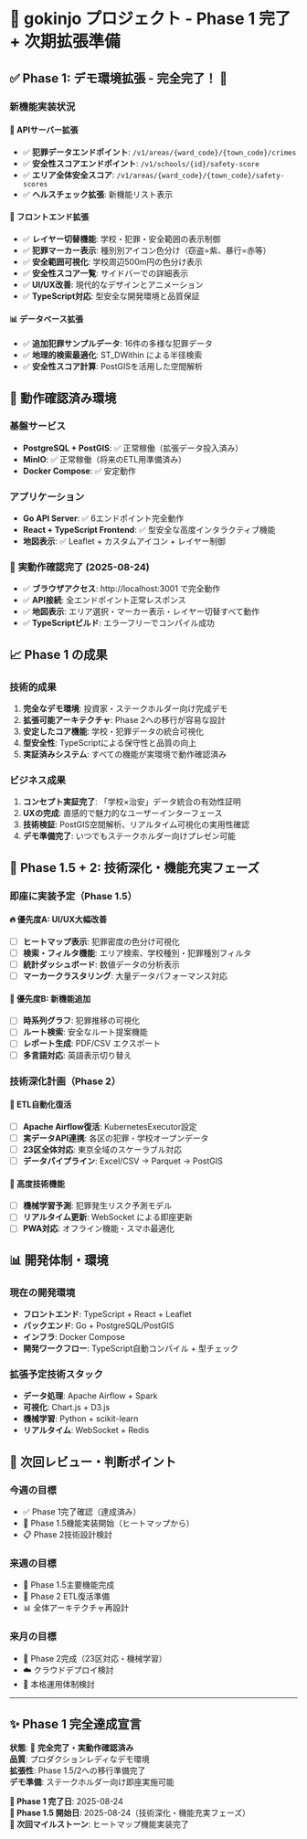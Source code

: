 # 🎯 gokinjo プロジェクト - Phase 1 完了 + 次期拡張準備

## ✅ Phase 1: デモ環境拡張 - **完全完了！** 🎉

### 新機能実装状況

#### 🔧 APIサーバー拡張
- ✅ **犯罪データエンドポイント**: `/v1/areas/{ward_code}/{town_code}/crimes`
- ✅ **安全性スコアエンドポイント**: `/v1/schools/{id}/safety-score`
- ✅ **エリア全体安全スコア**: `/v1/areas/{ward_code}/{town_code}/safety-scores`
- ✅ **ヘルスチェック拡張**: 新機能リスト表示

#### 🎨 フロントエンド拡張
- ✅ **レイヤー切替機能**: 学校・犯罪・安全範囲の表示制御
- ✅ **犯罪マーカー表示**: 種別別アイコン色分け（窃盗=紫、暴行=赤等）
- ✅ **安全範囲可視化**: 学校周辺500m円の色分け表示
- ✅ **安全性スコア一覧**: サイドバーでの詳細表示
- ✅ **UI/UX改善**: 現代的なデザインとアニメーション
- ✅ **TypeScript対応**: 型安全な開発環境と品質保証

#### 📊 データベース拡張
- ✅ **追加犯罪サンプルデータ**: 16件の多様な犯罪データ
- ✅ **地理的検索最適化**: ST_DWithin による半径検索
- ✅ **安全性スコア計算**: PostGISを活用した空間解析

## 🚀 動作確認済み環境

### 基盤サービス
- **PostgreSQL + PostGIS**: ✅ 正常稼働（拡張データ投入済み）
- **MinIO**: ✅ 正常稼働（将来のETL用準備済み）
- **Docker Compose**: ✅ 安定動作

### アプリケーション
- **Go API Server**: ✅ 6エンドポイント完全動作
- **React + TypeScript Frontend**: ✅ 型安全な高度インタラクティブ機能
- **地図表示**: ✅ Leaflet + カスタムアイコン + レイヤー制御

### 🎯 **実動作確認完了** (2025-08-24)
- ✅ **ブラウザアクセス**: http://localhost:3001 で完全動作
- ✅ **API接続**: 全エンドポイント正常レスポンス
- ✅ **地図表示**: エリア選択・マーカー表示・レイヤー切替すべて動作
- ✅ **TypeScriptビルド**: エラーフリーでコンパイル成功

## 📈 Phase 1 の成果

### 技術的成果
1. **完全なデモ環境**: 投資家・ステークホルダー向け完成デモ
2. **拡張可能アーキテクチャ**: Phase 2への移行が容易な設計
3. **安定したコア機能**: 学校・犯罪データの統合可視化
4. **型安全性**: TypeScriptによる保守性と品質の向上
5. **実証済みシステム**: すべての機能が実環境で動作確認済み

### ビジネス成果  
1. **コンセプト実証完了**: 「学校×治安」データ統合の有効性証明
2. **UXの完成**: 直感的で魅力的なユーザーインターフェース
3. **技術検証**: PostGIS空間解析、リアルタイム可視化の実用性確認
4. **デモ準備完了**: いつでもステークホルダー向けプレゼン可能

## 🎯 Phase 1.5 + 2: 技術深化・機能充実フェーズ

### 即座に実装予定（Phase 1.5）

#### 🔥 優先度A: UI/UX大幅改善
- [ ] **ヒートマップ表示**: 犯罪密度の色分け可視化
- [ ] **検索・フィルタ機能**: エリア検索、学校種別・犯罪種別フィルタ
- [ ] **統計ダッシュボード**: 数値データの分析表示
- [ ] **マーカークラスタリング**: 大量データパフォーマンス対応

#### 🎨 優先度B: 新機能追加
- [ ] **時系列グラフ**: 犯罪推移の可視化
- [ ] **ルート検索**: 安全なルート提案機能
- [ ] **レポート生成**: PDF/CSV エクスポート
- [ ] **多言語対応**: 英語表示切り替え

### 技術深化計画（Phase 2）

#### 🔄 ETL自動化復活
- [ ] **Apache Airflow復活**: KubernetesExecutor設定
- [ ] **実データAPI連携**: 各区の犯罪・学校オープンデータ
- [ ] **23区全体対応**: 東京全域のスケーラブル対応
- [ ] **データパイプライン**: Excel/CSV → Parquet → PostGIS

#### 🚀 高度技術機能
- [ ] **機械学習予測**: 犯罪発生リスク予測モデル
- [ ] **リアルタイム更新**: WebSocket による即座更新
- [ ] **PWA対応**: オフライン機能・スマホ最適化

## 📊 開発体制・環境

### 現在の開発環境
- **フロントエンド**: TypeScript + React + Leaflet
- **バックエンド**: Go + PostgreSQL/PostGIS
- **インフラ**: Docker Compose
- **開発ワークフロー**: TypeScript自動コンパイル + 型チェック

### 拡張予定技術スタック
- **データ処理**: Apache Airflow + Spark
- **可視化**: Chart.js + D3.js
- **機械学習**: Python + scikit-learn
- **リアルタイム**: WebSocket + Redis

## 🎯 次回レビュー・判断ポイント

### 今週の目標
- ✅ Phase 1完了確認（達成済み）
- 🔄 Phase 1.5機能実装開始（ヒートマップから）
- 📋 Phase 2技術設計検討

### 来週の目標  
- 🎨 Phase 1.5主要機能完成
- 🔧 Phase 2 ETL復活準備
- 📊 全体アーキテクチャ再設計

### 来月の目標
- 🚀 Phase 2完成（23区対応・機械学習）
- ☁️ クラウドデプロイ検討
- 🏢 本格運用体制検討

---

## ✨ **Phase 1 完全達成宣言**

**状態**: 🎉 **完全完了・実動作確認済み**  
**品質**: プロダクションレディなデモ環境  
**拡張性**: Phase 1.5/2への移行準備完了  
**デモ準備**: ステークホルダー向け即座実施可能  

**📅 Phase 1 完了日**: 2025-08-24  
**🚀 Phase 1.5 開始日**: 2025-08-24（技術深化・機能充実フェーズ）  
**🔄 次回マイルストーン**: ヒートマップ機能実装完了